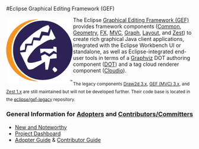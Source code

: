 
#Eclipse Graphical Editing Framework (GEF)

<div>
 <img align="left" src="/gef_eclipse_logo_360.png" width="180px">
 <p>
 The Eclipse <a href="http://www.eclipse.org/gef">Graphical Editing Framework (GEF)</a> provides framework components (<a href="https://wiki.eclipse.org/GEF/GEF4/Common">Common</a>, <a href="https://wiki.eclipse.org/GEF/GEF4/Geometry">Geometry</a>, <a href="https://wiki.eclipse.org/GEF/GEF4/FX">FX</a>, <a href="https://wiki.eclipse.org/GEF/GEF4/MVC">MVC</a>, <a href="https://wiki.eclipse.org/GEF/GEF4/Graph">Graph</a>, <a href="https://wiki.eclipse.org/GEF/GEF4/Layout">Layout</a>, and <a href="https://wiki.eclipse.org/GEF/GEF4/Zest">Zest</a>) to create rich graphical Java client applications, integrated with the Eclipse Workbench UI or standalone, as well as Eclipse-integrated end-user tools in terms of a <a href="http://www.graphviz.org">Graphviz</a> DOT authoring component (<a href="https://wiki.eclipse.org/GEF/GEF4/DOT/User_Guide">DOT</a>) and a tag cloud renderer component (<a href="https://wiki.eclipse.org/GEF/GEF4/Cloudio/User_Guide">Cloudio</a>).
 </p>
</div>

<sub>The legacy components [Draw2d 3.x](https://www.eclipse.org/gef/draw2d/index.php), [GEF (MVC) 3.x](https://www.eclipse.org/gef/gef_mvc/index.php), and [Zest 1.x](https://www.eclipse.org/gef/zest/index.php) are still maintained but will not be developed further. Their code base is located in the [eclipse/gef-legacy](https://github.com/eclipse/gef-legacy) repository.</sub>

### General Information for [Adopters](https://www.eclipse.org/projects/dev_process/#2_3_3_Adopters) and [Contributors/Committers](https://www.eclipse.org/projects/dev_process/#2_3_1_Committers)
* [New and Noteworthy](https://wiki.eclipse.org/GEF/New_and_Noteworthy)
* [Project Dashboard ](https://projects.eclipse.org/projects/tools.gef)
* [Adopter Guide](https://wiki.eclipse.org/GEF/Adopter_Guide) & [Contributor Guide](https://wiki.eclipse.org/GEF/Contributor_Guide)
